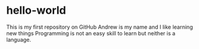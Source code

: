 # hello-world
This is my first repository on GitHub
Andrew is my name and I like learning new things
Programming is not an easy skill to learn but neither is a language.
